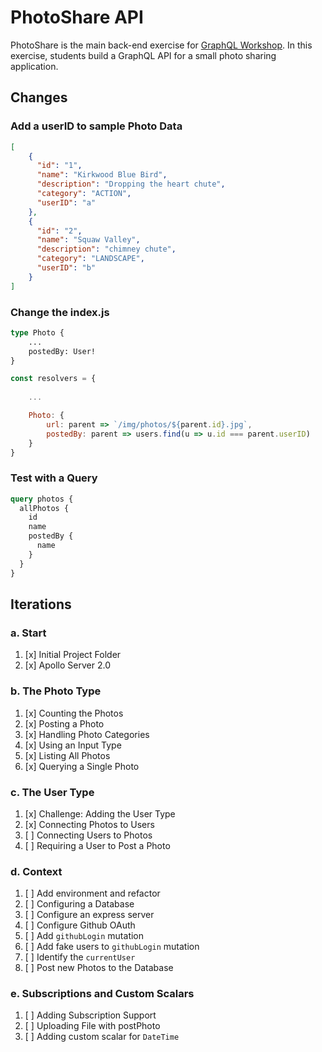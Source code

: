 PhotoShare API
===============
PhotoShare is the main back-end exercise for [GraphQL Workshop](https://www.graphqlworkshop.com). In this exercise, students build a GraphQL API for a small photo sharing application.

Changes
---------------

### Add a userID to sample Photo Data

```json
[
    { 
      "id": "1", 
      "name": "Kirkwood Blue Bird",
      "description": "Dropping the heart chute",
      "category": "ACTION",
      "userID": "a"
    },
    { 
      "id": "2", 
      "name": "Squaw Valley",
      "description": "chimney chute",
      "category": "LANDSCAPE",
      "userID": "b"
    }
]
```

### Change the index.js

```graphql
type Photo {
    ...
    postedBy: User!
}
```

```javascript
const resolvers = {
    
    ...

    Photo: {
        url: parent => `/img/photos/${parent.id}.jpg`,
        postedBy: parent => users.find(u => u.id === parent.userID)
    }
}
```

### Test with a Query

```graphql
query photos {
  allPhotos {
    id
    name
    postedBy {
      name
    }
  }
}
```


Iterations
---------------

### a. Start

1. [x] Initial Project Folder
2. [x] Apollo Server 2.0

### b. The Photo Type

1. [x] Counting the Photos 
2. [x] Posting a Photo 
3. [x] Handling Photo Categories 
4. [x] Using an Input Type 
5. [x] Listing All Photos 
6. [x] Querying a Single Photo 

### c. The User Type

1. [x] Challenge: Adding the User Type
2. [x] Connecting Photos to Users
3. [ ] Connecting Users to Photos
4. [ ] Requiring a User to Post a Photo

### d. Context

1. [ ] Add environment and refactor
2. [ ] Configuring a Database
3. [ ] Configure an express server
4. [ ] Configure Github OAuth
5. [ ] Add `githubLogin` mutation
6. [ ] Add fake users to `githubLogin` mutation
7. [ ] Identify the `currentUser`
8. [ ] Post new Photos to the Database

### e. Subscriptions and Custom Scalars

1. [ ] Adding Subscription Support 
2. [ ] Uploading File with postPhoto 
3. [ ] Adding custom scalar for `DateTime`